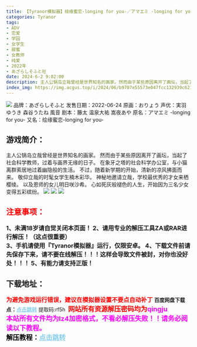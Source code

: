 ```yaml
---
title: 【Tyranor模拟器】绘缘蜜恋-longing for you-／アマエミ -longing for you-
categories: Tyranor
tags:
- ADV
- 恋爱
- 学园
- 女学生
- 甜蜜
- 女教师
- 纯爱
- 2022年
- あざらしそふと社
date: 2024-6-2 9:02:00
description: 主人公锅岛立哉曾经是世界知名的画家。然而由于某些原因离开了画坛，当起了社会科学教师，过着与画界无缘的日子。在象牙之塔的社会科学办公室，与小猫离群索居地过着幽隐般的生活。不过，随着新学期的开始，清新的凉风拂面而来。敬仰立哉的时髦女学生楠木彩华。
index_img: https://img.acgus.top/i/2024/06/b9707e55573e047fcc132939c6219e8d.webp
---
```

![](https://img.acgus.top/i/2024/06/b9707e55573e047fcc132939c6219e8d.webp)
品牌：あざらしそふと
发售日期：2022-06-24
原画：おりょう
声优：実羽ゆうき 森谷うたね 風音
剧本：籐太 温泉大祐 嵩夜あや
原名：アマエミ -longing for you-
又名：绘缘蜜恋-longing for you-

## 游戏简介：
主人公锅岛立哉曾经是世界知名的画家。
然而由于某些原因离开了画坛，当起了社会科学教师，过着与画界无缘的日子。
在象牙之塔的社会科学办公室，与小猫离群索居地过着幽隐般的生活。
不过，随着新学期的开始，清新的凉风拂面而来。
敬仰立哉的时髦女学生楠木彩华。
神秘地邀请立哉，学校最优秀的才女来栖樱绫。
以及恩师的女儿明日咲沙希。
心如死灰般褪色的人生，开始因为三名少女变得五彩缤纷。
![](https://img.acgus.top/i/2024/06/8b2f62f23461a76642a9ff7af7c7ee1f.webp)
![](https://img.acgus.top/i/2024/06/9765b06a944f043fb5a4ceb402de8609.webp)
![](https://img.acgus.top/i/2024/06/ef4cbbe52bc98cf88c1428ca264e424c.webp)






## <font color=#FF0000 >注意事项：</font>
<font size=3><b>1、未满18岁请自觉关闭本页面！
2、请用专业的解压工具ZA或RAR进行解压！（这点很重要）           
3、手机请使用『Tyranor模拟器』运行，仅限安卓。
4、下载文件前请先保存下来，请不要在线解压！！！这样会导致文件被封，对你也没好处！！！
5、有能力请支持正版！</b></font>

## 下载地址：
<font color=#FF0000 size=3>**为避免游戏运行错误，建议在模拟器设置不要点自动补丁**</font>
<b>百度网盘下载点：</b><a href="https://pan.baidu.com/s/1PzCrKO9oUiqFjIcN_7KZbA?pwd=rf5h" style="color: #87CEEB;"><b>点击跳转</b></a> 提取码:rf5h
<a style="padding: 0" href="https://post.qingju.org/AD/"><img style="max-width:100%" src="https://img.acgus.top/i/2024/07/478f689b8021d8d499ab43d21acf137a.gif" alt=""></a>
<b><font color=#FF0000 size=4>网站所有资源解压密码均为</b></font><b><font color=#FF00FF size=4>qingju</font><font color=#FF0000 ></font></b><br><b><font color=#FF00FF size=4>本站所有文件均为lz4加密格式，不看必解压失败！！请务必阅读以下教程。</b></font><br><b><font color=#000 size=4>解压教程：</b><a href="https://post.qingju.org/tutorial/000/" style="color: #87CEEB;"><b>点击跳转</b></a>